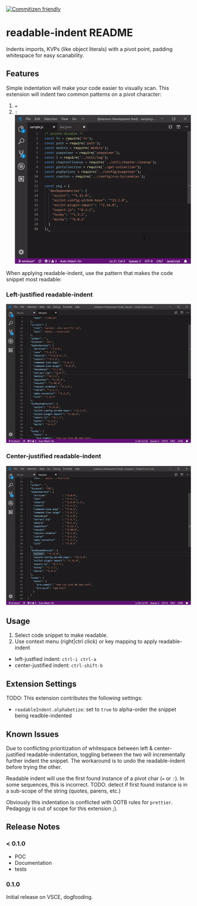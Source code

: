 [![Commitizen friendly](https://img.shields.io/badge/commitizen-friendly-brightgreen.svg)](http://commitizen.github.io/cz-cli/)

# readable-indent README

Indents imports, KVPs (like object literals) with a pivot point, padding whitespace for easy scanability.

## Features

Simple indentation will make your code easier to visually scan.  This extension will indent two common patterns on a pivot character:
1. `=`
2. `:`
![intro](docs/intro.gif)

When applying readable-indent, use the pattern that makes the code snippet most readable:
### Left-justified readable-indent
![left-justified](docs/indent.gif)

### Center-justified readable-indent
![center-justified](docs/indent-with-pivot.gif)

## Usage
1. Select code snippet to make readable.
2. Use context menu (right|ctrl click) or key mapping to apply readable-indent
  * left-justfied indent: `ctrl-i ctrl-a`
  * center-justified indent: `ctrl-shift-b`

## Extension Settings

TODO:
This extension contributes the following settings:

* `readableIndent.alphabetize`: set to `true` to alpha-order the snippet being readble-indented

## Known Issues

Due to conflicting prioritization of whitespace between left & center-justified readable-indentation, toggling between the two will incrementally further indent the snippet.  The workaround is to undo the readable-indent before trying the other.

Readable indent will use the first found instance of a pivot char (`=` or `:`).  In some sequences, this is incorrect.
TODO: detect if first found instance is in a sub-scope of the string (quotes, parens, etc.)

Obviously this indentation is conflicted with OOTB rules for `prettier`.  Pedagogy is out of scope for this extension ;).

## Release Notes

### < 0.1.0

* POC
* Documentation
* tests

### 0.1.0

Initial release on VSCE, dogfooding.
